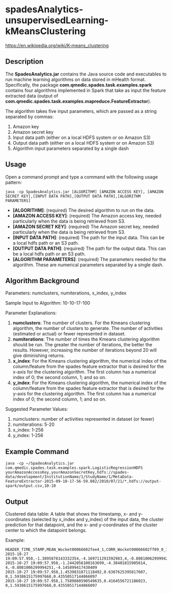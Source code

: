 # spadesAnalytics-unsupervisedLearning-kMeansClustering
https://en.wikipedia.org/wiki/K-means_clustering

Description
-----------
The **SpadesAnalytics.jar** contains the Java source code and executables to run machine learning algorithms on data stored in mHealth format.  Specifically, the package **com.qmedic.spades.task.examples.spark** contains four algorithms implemented in Spark that take as input the feature extracted data (output of **com.qmedic.spades.task.examples.mapreduce.FeatureExtractor**).  

The algorithm takes five input parameters, which are passed as a string separated by commas:

1. Amazon key
2. Amazon secret key
3. Input data path (either on a local HDFS system or on Amazon S3)
4. Output data path (either on a local HDFS system or on Amazon S3)
5. Algorithm input parameters separated by a single dash

Usage
-----
Open a command prompt and type a command with the following usage pattern:

```ShellSession
java -cp SpadesAnalytics.jar [ALGORITHM] [AMAZON ACCESS KEY], [AMAZON SECRET KEY],[INPUT DATA PATH],[OUTPUT DATA PATH],[ALGORITHM PARAMETERS]
```

- **[ALGORITHM]**: (required) The desired algorithm to run on the data.  
- **[AMAZON ACCESS KEY]**: (required) The Amazon access key, needed particularly when the data is being retrieved from S3.  
- **[AMAZON SECRET KEY]**: (required) The Amazon secret key, needed particularly when the data is being retrieved from S3.
- **[INPUT DATA PATH]**: (required) The path for the input data.  This can be a local hdfs path or an S3 path.  
- **[OUTPUT DATA PATH]**: (required) The path for the output data. This can be a local hdfs path or an S3 path.  
- **[ALGORITHM PARAMETERS]**: (required) The parameters needed for the algorithm.  These are numerical parameters separated by a single dash.

Algorithm Background
--------------------
Parameters: numclusters, numiterations, x_index, y_index

Sample Input to Algorithm: 10-10-17-100

Parameter Explanations:

1. **numclusters**: The number of clusters.  For the Kmeans clustering algorithm, the number of clusters to generate.  The number of activities (estimated or actual) or fewer represented in dataset.  
2. **numiterations**: The number of times the Kmeans clustering algorithm should be run.  The greater the number of iterations, the better the results.  However, increasing the number of iterations beyond 20 will give diminishing returns.  
3. **x_index**: For the Kmeans clustering algorithm, the numerical index of the column/feature from the spades feature extractor that is desired for the x-axis for the clustering algorithm.  The first column has a numerical index of 0; the second column, 1; and so on.  
4. **y_index**: For the Kmeans clustering algorithm, the numerical index of the column/feature from the spades feature extractor that is desired for the y-axis for the clustering algorithm.  The first column has a numerical index of 0; the second column, 1; and so on.    

Suggested Parameter Values:

1. numclusters: number of activities represented in dataset (or fewer)
2. numiterations: 5-20
3. x_index: 1-256
4. y_index: 1-256

Example Command
---------------
```ShellSession
java -cp ~/SpadesAnalytics.jar com.qmedic.spades.task.examples.spark.LogisticRegressionHDFS yourAmazonAccessKey,yourAmazonSecretKey,hdfs://spades-data/development/InstitutionName/1/StudyName/1/MetaData-FeatureExtractor-2015-09-10-17-56-59.082/2010/07/21/*,hdfs://output-spark/output.csv,10-10
```

Output
------
Clustered data table: A table that shows the timestamp, x- and y-coordinates (selected by x_index and y_index) of the input data, the cluster prediction for that datapoint, and the x- and y-coordinates of the cluster center to which the datapoint belongs.

Example:
```ShellSession
HEADER_TIME_STAMP,MEAN_Wocket00066602fee4_1,CORR_Wocket00066602ff09_0_1,CLUSTER_ID,CLUSTER_X,CLUSTER_Y
2015-10-27 19:09:57.958,-1.3895878143332354,-4.169711291592983,4,-0.8081006299994251,-4.145899417430409
2015-10-27 19:09:57.958,-1.2442056100163699,-4.38401815905614, 4,-0.8081006299994251,-4.145899417430409
2015-10-27 19:09:57.958,1.4539831871118492,0.6307625395817607, 0,1.5938615175997668,0.43550517144866097
2015-10-27 19:09:57.958,1.7589860590549635,0.4164556721186023, 0,1.5938615175997668,0.43550517144866097
```
